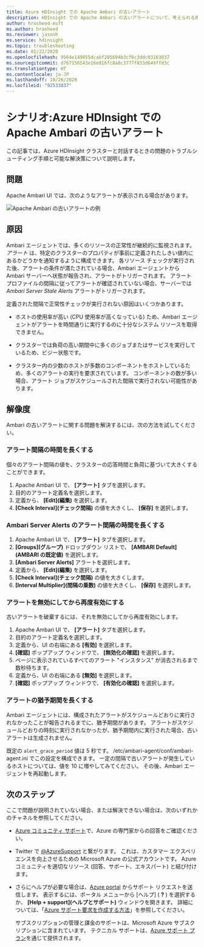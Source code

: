 ```yaml
---
title: Azure HDInsight での Apache Ambari の古いアラート
description: HDInsight での Apache Ambari の古いアラートについて、考えられる原因と解決策を説明し、分析します。
author: hrasheed-msft
ms.author: hrasheed
ms.reviewer: jasonh
ms.service: hdinsight
ms.topic: troubleshooting
ms.date: 01/22/2020
ms.openlocfilehash: 9564e149055dcabf205694b3cf6c3ddc03163037
ms.sourcegitcommit: d767156543e16e816fc8a0c3777f033d649ffd3c
ms.translationtype: HT
ms.contentlocale: ja-JP
ms.lasthandoff: 10/26/2020
ms.locfileid: "92533837"
---
```

# <a name="scenario-apache-ambari-stale-alerts-in-azure-hdinsight"></a>シナリオ:Azure HDInsight での Apache Ambari の古いアラート

この記事では、Azure HDInsight クラスターと対話するときの問題のトラブルシューティング手順と可能な解決策について説明します。

## <a name="issue"></a>問題

Apache Ambari UI では、次のようなアラートが表示される場合があります。

![Apache Ambari の古いアラートの例](./media/apache-ambari-troubleshoot-stale-alerts/ambari-stale-alerts-example.png)

## <a name="cause"></a>原因

Ambari エージェントでは、多くのリソースの正常性が継続的に監視されます。 *アラート* は、特定のクラスターのプロパティが事前に定義されたしきい値内にあるかどうかを通知するように構成できます。 各リソース チェックが実行された後、アラートの条件が満たされている場合、Ambari エージェントから Ambari サーバーへ状態が報告され、アラートがトリガーされます。 アラート プロファイルの間隔に従ってアラートが確認されていない場合、サーバーでは *Ambari Server Stale Alerts* アラートがトリガーされます。

定義された間隔で正常性チェックが実行されない原因はいくつかあります。

* ホストの使用率が高い (CPU 使用率が高くなっている) ため、Ambari エージェントがアラートを時間通りに実行するのに十分なシステム リソースを取得できません。

* クラスターでは負荷の高い期間中に多くのジョブまたはサービスを実行しているため、ビジー状態です。

* クラスター内の少数のホストが多数のコンポーネントをホストしているため、多くのアラートの実行を要求されています。 コンポーネントの数が多い場合、アラート ジョブがスケジュールされた間隔で実行されない可能性があります。

## <a name="resolution"></a>解像度

Ambari の古いアラートに関する問題を解決するには、次の方法を試してください。

### <a name="increase-the-alert-interval-time"></a>アラート間隔の時間を長くする

個々のアラート間隔の値を、クラスターの応答時間と負荷に基づいて大きくすることができます。

1. Apache Ambari UI で、 **[アラート]** タブを選択します。
1. 目的のアラート定義名を選択します。
1. 定義から、 **[Edit]\(編集\)** を選択します。
1. **[Check Interval]\(チェック間隔\)** の値を大きくし、 **[保存]** を選択します。

### <a name="increase-the-alert-interval-time-for-ambari-server-alerts"></a>Ambari Server Alerts のアラート間隔の時間を長くする

1. Apache Ambari UI で、 **[アラート]** タブを選択します。
1. **[Groups]\(グループ\)** ドロップダウン リストで、 **[AMBARI Default]\(AMBARI の既定値\)** を選択します。
1. **[Ambari Server Alerts]** アラートを選択します。
1. 定義から、 **[Edit]\(編集\)** を選択します。
1. **[Check Interval]\(チェック間隔\)** の値を大きくします。
1. **[Interval Multiplier]\(間隔の乗数\)** の値を大きくし、 **[保存]** を選択します。

### <a name="disable-and-reenable-the-alert"></a>アラートを無効にしてから再度有効にする

古いアラートを破棄するには、それを無効にしてから再度有効にします。

1. Apache Ambari UI で、 **[アラート]** タブを選択します。
1. 目的のアラート定義名を選択します。
1. 定義から、UI の右端にある **[有効]** を選択します。
1. **[確認]** ポップアップ ウィンドウで、 **[無効化の確認]** を選択します。
1. ページに表示されているすべてのアラート "インスタンス" が消去されるまで数秒待ちます。
1. 定義から、UI の右端にある **[無効]** を選択します。
1. **[確認]** ポップアップ ウィンドウで、 **[有効化の確認]** を選択します。

### <a name="increase-the-alert-grace-period"></a>アラートの猶予期間を長くする

Ambari エージェントには、構成されたアラートがスケジュールどおりに実行されなかったことが報告されるまでに、猶予期間があります。 アラートがスケジュールどおりの時刻に実行されなかったが、猶予期間内に実行された場合、古いアラートは生成されません。

既定の `alert_grace_period` 値は 5 秒です。 /etc/ambari-agent/conf/ambari-agent.ini でこの設定を構成できます。 一定の間隔で古いアラートが発生しているホストについては、値を 10 に増やしてみてください。 その後、Ambari エージェントを再起動します。

## <a name="next-steps"></a>次のステップ

ここで問題が説明されていない場合、または解決できない場合は、次のいずれかのチャネルを参照してください。

* [Azure コミュニティ サポート](https://azure.microsoft.com/support/community/)で、Azure の専門家からの回答をご確認ください。

* Twitter で [@AzureSupport](https://twitter.com/azuresupport) と繋がります。 これは、カスタマー エクスペリエンスを向上させるための Microsoft Azure の公式アカウントです。 Azure コミュニティを適切なリソース (回答、サポート、エキスパート) と結び付けます。

* さらにヘルプが必要な場合は、[Azure portal](https://portal.azure.com/?#blade/Microsoft_Azure_Support/HelpAndSupportBlade/) からサポート リクエストを送信します。 表示するには、ポータル メニューから [ヘルプ] ( **?** ) を選択するか、 **[Help + support]\(ヘルプとサポート\)** ウィンドウを開きます。 詳細については、「[Azure サポート要求を作成する方法](../../azure-portal/supportability/how-to-create-azure-support-request.md)」を参照してください。 

  サブスクリプションの管理と課金のサポートは、Microsoft Azure サブスクリプションに含まれています。 テクニカル サポートは、[Azure サポート プラン](https://azure.microsoft.com/support/plans/)を通じて提供されます。